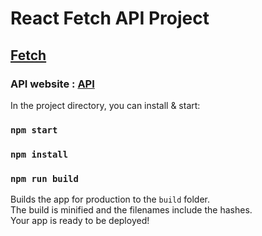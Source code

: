# React Fetch API Project 
## [Fetch](https://fetch-api-react.netlify.app/)
### API website : [API](https://jsonplaceholder.typicode.com/)

In the project directory, you can install & start:

### `npm start`

### `npm install`

### `npm run build`

Builds the app for production to the `build` folder.\
The build is minified and the filenames include the hashes.\
Your app is ready to be deployed!